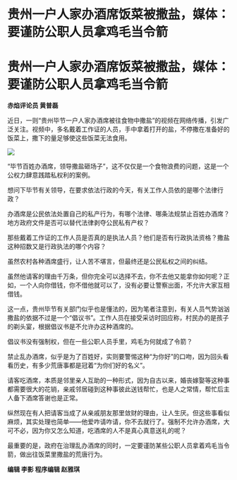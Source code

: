 # 贵州一户人家办酒席饭菜被撒盐，媒体：要谨防公职人员拿鸡毛当令箭

# 贵州一户人家办酒席饭菜被撒盐，媒体：要谨防公职人员拿鸡毛当令箭

**赤焰评论员 黄普磊**

近日，一则“贵州毕节一户人家办酒席被往食物中撒盐”的视频在网络传播，引发广泛关注。视频中，多名戴着工作证的人员，手中拿着打开的盐，不停撒在准备好的饭菜上，撒下的量足够使这些饭菜无法食用。

![](https://inews.gtimg.com/om_bt/OcFCSJ9PCZlH89HWINs0L-1UkSRgpWN3qfUmXMlWQZSJUAA/1000)

“毕节百姓办酒席，领导撒盐砸场子”，这不仅仅是一个食物浪费的问题，这是一个公权力肆意践踏私权利的案例。

想问下毕节有关领导，在要求依法行政的今天，有关工作人员依的是哪个法律行政？

办酒席是公民依法处置自己的私产行为，有哪个法律、哪条法规禁止百姓办酒席？地方政府文件是否可以替代法律剥夺公民私有产权？

那些戴着工作证的工作人员是否真的是执法人员？他们是否有行政执法资格？撒盐这种招数又是行政执法的哪个内容？

虽然农村各种酒席盛行，让人苦不堪言，但最终还是公民私权之间的纠结。

虽然他请客的理由千万条，但你完全可以选择不去，你不去他又能拿你如何呢？正如，一个人向你借钱，你不借他就可以了，没有必要让警察出面，不允许大家互相借钱。

这一点，贵州毕节有关部门似乎也是懂法的，因为笔者注意到，有关人员气势汹汹撒盐的依据不过是一个“倡议书”。工作人员在接受采访时回应称，村民办的是孩子的剃头宴，根据倡议书是不允许办这种酒席的。

倡议书没有强制权，但在一些公职人员手里，鸡毛为何就成了令箭？

禁止乱办酒席，似乎是为了百姓好，实则要警惕这种“为你好”的口吻，因为回头看看历史，有多少荒唐事都是冠着“为你们好的名义”。

请客吃酒席，本质是邻里亲人互助的一种形式，因为自古以来，婚丧嫁娶等这种事都需要很大的花销，亲戚邻居碰到这种事彼此送钱帮忙，也是人之常情，帮忙后主人备下酒席答谢也是正常。

纵然现在有人把请客当成了从亲戚朋友那里敛财的理由，让人生厌。但这些事看似麻烦，其实处理也简单——他爱咋请咋请，你不去就行了。强制不允许办酒席，大可不必，因为你又怎么知道，吃酒席的人不是真心真意送礼的呢？

最重要的是，政府在治理乱办酒席的同时，一定要谨防某些公职人员拿着鸡毛当令箭，做出往饭菜里撒盐的荒唐行为。

**编辑 李影 程序编辑 赵雅琪**

